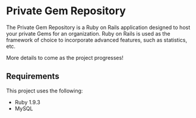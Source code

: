 Private Gem Repository
======================
The Private Gem Repository is a Ruby on Rails application designed to host your private Gems for an organization.
Ruby on Rails is used as the framework of choice to incorporate advanced features, such as statistics, etc.

More details to come as the project progresses!

## Requirements
This project uses the following:

* Ruby 1.9.3
* MySQL